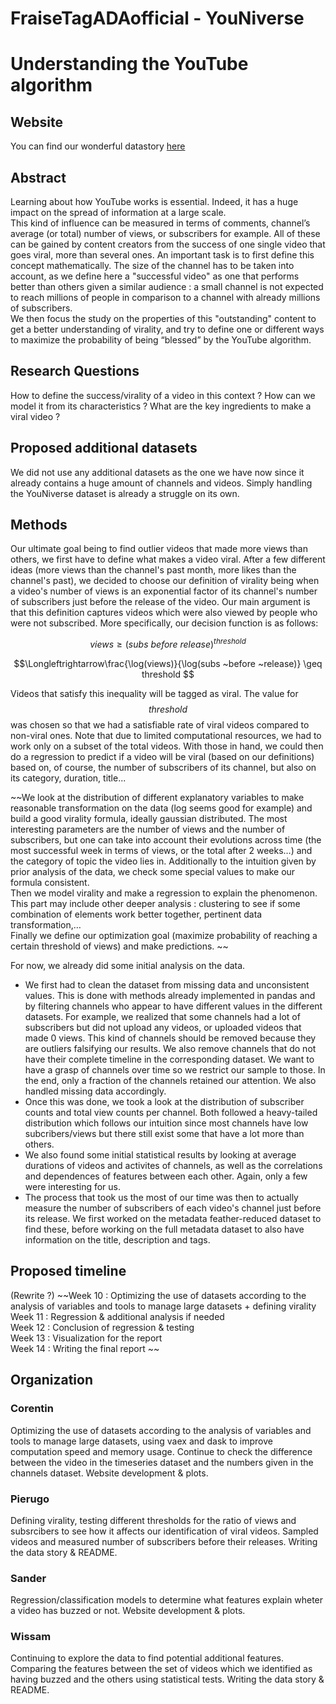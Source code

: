 # FraiseTagADAofficial - YouNiverse
# Understanding the YouTube algorithm

## Website
You can find our wonderful datastory [here](https://sandermiesen.github.io/FraiseTagADA_site/)

## Abstract
Learning about how YouTube works is essential. Indeed, it has a huge impact on the spread of information at a large scale.  
This kind of influence can be measured in terms of comments, channel’s average (or total) number of views, or subscribers for example. All of these can be gained by content creators from the success of one single video that goes viral, more than several ones. An important task is to first define this concept mathematically. The size of the channel has to be taken into account, as we define here a "successful video" as one that performs better than others given a similar audience : a small channel is not expected to reach millions of people in comparison to a channel with already millions of subscribers.  
We then focus the study on the properties of this "outstanding" content to get a better understanding of virality, and try to define one or different ways to maximize the probability of being “blessed” by the YouTube algorithm.

## Research Questions
How to define the success/virality of a video in this context ?
How can we model it from its characteristics ?
What are the key ingredients to make a viral video ?

## Proposed additional datasets
We did not use any additional datasets as the one we have now since it already contains a huge amount of channels and videos. Simply handling the YouNiverse dataset is already a struggle on its own.

## Methods
Our ultimate goal being to find outlier videos that made more views than others, we first have to define what makes a video viral. After a few different ideas (more views than the channel's past month, more likes than the channel's past), we decided to choose our definition of virality being when a video's number of views is an exponential factor of its channel's number of subscribers just before the release of the video. Our main argument is that this definition captures videos which were also viewed by people who were not subscribed.
More specifically, our decision function is as follows:

$$views \geq (subs ~before ~release)^{threshold}$$

$$\Longleftrightarrow\frac{\log(views)}{\log(subs ~before ~release)} \geq threshold $$

Videos that satisfy this inequality will be tagged as viral. The value for $$threshold$$ was chosen so that we had a satisfiable rate of viral videos compared to non-viral ones.
Note that due to limited computational resources, we had to work only on a subset of the total videos. 
With those in hand, we could then do a regression to predict if a video will be viral (based on our definitions) based on, of course, the number of subscribers of its channel, but also on its category, duration, title...

~~We look at the distribution of different explanatory variables to make reasonable transformation on the data (log seems good for example) and build a good virality formula, ideally gaussian distributed. The most interesting parameters are the number of views and the number of subscribers, but one can take into account their evolutions across time (the most successful week in terms of views, or the total after 2 weeks…) and the category of topic the video lies in. Additionally to the intuition given by prior analysis of the data, we check some special values to make our formula consistent.  
Then we model virality and make a regression to explain the phenomenon. This part may include other deeper analysis : clustering to see if some combination of elements work better together, pertinent data transformation,…  
Finally we define our optimization goal (maximize probability of reaching a certain threshold of views) and make predictions.  ~~

For now, we already did some initial analysis on the data.  
- We first had to clean the dataset from missing data and unconsistent values. This is done with methods already implemented in pandas and by filtering channels who appear to have different values in the different datasets. For example, we realized that some channels had a lot of subscribers but did not upload any videos, or uploaded videos that made 0 views. This kind of channels should be removed because they are outliers falsifying our results. We also remove channels that do not have their complete timeline in the corresponding dataset. We want to have a grasp of channels over time so we restrict our sample to those. In the end, only a fraction of the channels retained our attention. We also handled missing data accordingly.
- Once this was done, we took a look at the distribution of subscriber counts and total view counts per channel. Both followed a heavy-tailed distribution which follows our intuition since most channels have low subcribers/views but there still exist some that have a lot more than others.
- We also found some initial statistical results by looking at average durations of videos and activites of channels, as well as the correlations and dependences of features between each other. Again, only a few were interesting for us.
- The process that took us the most of our time was then to actually measure the number of subscribers of each video's channel just before its release. We first worked on the metadata feather-reduced dataset to find these, before working on the full metadata dataset to also have information on the title, description and tags.

## Proposed timeline
(Rewrite ?)
~~Week 10 : Optimizing the use of datasets according to the analysis of variables and tools to manage large datasets + defining virality  
Week 11 : Regression & additional analysis if needed  
Week 12 : Conclusion of regression & testing  
Week 13 : Visualization for the report  
Week 14 : Writing the final report  ~~


## Organization
### Corentin 
Optimizing the use of datasets according to the analysis of variables and tools to manage large datasets, using vaex and dask to improve computation speed and memory usage. Continue to check the difference between the video in the timeseries dataset and the numbers given in the channels dataset. Website development & plots.
### Pierugo 
Defining virality, testing different thresholds for the ratio of views and subsrcibers to see how it affects our identification of viral videos. Sampled videos and measured number of subscribers before their releases.
Writing the data story & README.
### Sander
Regression/classification models to determine what features explain wheter a video has buzzed or not. Website development & plots.
### Wissam
Continuing to explore the data to find potential additional features. Comparing the features between the set of videos which we identified as having buzzed and the others using statistical tests. Writing the data story & README.
